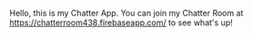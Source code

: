 Hello, this is my Chatter App. You can join my Chatter Room at https://chatterroom438.firebaseapp.com/ to see what's up!

